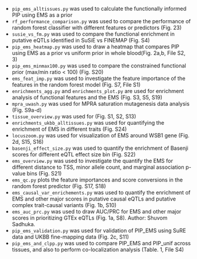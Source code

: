 - `pip_ems_alltissues.py` was used to calculate the functionally informed PIP using EMS as a prior
- `rf_performance_comparison.py` was used to compare the performance of random forest classifier with different features or predictors (Fig. 23)
- `susie_vs_fm.py` was used to compare the functional enrichment in putative eQTLs identified in SuSiE vs FINEMAP (Fig. S4)
- `pip_ems_heatmap.py` was used to draw a heatmap that compares PIP using EMS as a prior vs uniform prior in whole blood(Fig. 2a,b, File S2, 3)
- `pip_ems_minmax100.py` was used to compare the constrained functional prior (max/min ratio < 100) (Fig. S20)
- `ems_feat_imp.py` was used to investigate the feature importance of the features in the random forest model (Fig. S7, File S1)
- `enrichments_agg.py` and `enrichments_plot.py` are used for enrichment analysis of functional features and the EMS (Fig. S3, S5, S19)
- `mpra_uwash.py` was used for MPRA saturation mutagenesis data analysis (Fig. S9a-d)
- `tissue_overview.py` was used for (Fig. S1, S2, S13)
- `enrichments_ukbb_alltissues.py` was used for quantifying the enrichment of EMS in different traits (Fig. S24)
- `locuszoom.py` was used for visualization of EMS around WSB1 gene (Fig. 2d, S15, S16)
- `basenji_effect_size.py` was used to quantify the enrichment of Basenji scores for different eQTL effect size bin (Fig. S22)
- `ems_overview.py` was used to investigate the quantify the EMS for different distance to TSS, minor allele count, and marginal association p-value bins (Fig. S21)
- `ems_qc.py` plots the feature importances and score conversions in the random forest predictor (Fig. S17, S18)
- `ems_causal_var_enrichements.py` was used to quantify the enrichment of EMS and other major scores in putative causal eQTLs and putative complex trait-causal variants (Fig. 1b, S10)
- `ems_auc_prc.py` was used to draw AUC/PRC for EMS and other major scores in prioritizing GTEx eQTLs (Fig. 1a, S8). Author: Shuvom Sadhuka. 
- `pip_ems_validation.py` was used for validation of PIP_EMS using SuRE data and UKBB fine-mapping data (Fig. 2c, S11)
- `pip_ems_and_clpp.py` was used to compare PIP_EMS and PIP_unif across tissues, and also to perform co-localization analysis (Table. 1, File S4)
